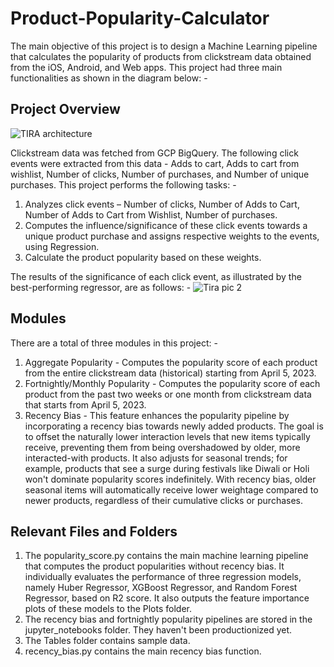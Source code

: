 # Product-Popularity-Calculator
The main objective of this project is to design a Machine Learning pipeline that calculates the popularity of products from clickstream data obtained from the iOS, Android, and Web apps. This project had three main functionalities as shown in the diagram below: -

## Project Overview

![TIRA architecture](https://github.com/UtkarshRedd/Product-Popularity-Calculator/assets/29978378/2298a891-8c8c-4d88-9bba-14ae92438a8f)


Clickstream data was fetched from GCP BigQuery. The following click events were extracted from this data - Adds to cart, Adds to cart from wishlist, Number of clicks, Number of purchases, and Number of unique purchases. This project performs the following tasks: -

1. Analyzes click events – Number of clicks, Number of Adds to Cart, Number of Adds to Cart from Wishlist, Number of purchases.
2. Computes the influence/significance of these click events towards a unique product purchase and assigns respective weights to the events, using Regression.
3. Calculate the product popularity based on these weights.

The results of the significance of each click event, as illustrated by the best-performing regressor, are as follows: -
![Tira pic 2](https://github.com/UtkarshRedd/Product-Popularity-Calculator/assets/29978378/e786ca22-ceb6-4b40-a609-0d37ab7798a1)


## Modules
There are a total of three modules in this project: -
1. Aggregate Popularity - Computes the popularity score of each product from the entire clickstream data (historical) starting from April 5, 2023.
2. Fortnightly/Monthly Popularity - Computes the popularity score of each product from the past two weeks or one month from clickstream data that starts from April 5, 2023.
3. Recency Bias - This feature enhances the popularity pipeline by incorporating a recency bias towards newly added products. The goal is to offset the naturally lower interaction levels that new items typically receive, preventing them from being overshadowed by older, more interacted-with products. It also adjusts for seasonal trends; for example, products that see a surge during festivals like Diwali or Holi won't dominate popularity scores indefinitely. With recency bias, older seasonal items will automatically receive lower weightage compared to newer products, regardless of their cumulative clicks or purchases.

## Relevant Files and Folders
1. The popularity_score.py contains the main machine learning pipeline that computes the product popularities without recency bias. It individually evaluates the performance of three regression models, namely Huber Regressor, XGBoost Regressor, and Random Forest Regressor, based on R2 score. It also outputs the feature importance plots of these models to the Plots folder.
2. The recency bias and fortnightly popularity pipelines are stored in the jupyter_notebooks folder. They haven't been productionized yet.
3. The Tables folder contains sample data.
4. recency_bias.py contains the main recency bias function.



